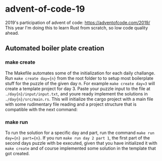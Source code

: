 # advent-of-code-19

2019's participation of advent of code: https://adventofcode.com/2019/  
This year I'm doing this to learn Rust from scratch, so low code quality ahead. 


## Automated boiler plate creation

### make create
The Makefile automates some of the initialization for each daily challange. Run `make create day={n}` from the root folder to to setup most boilerplate stuff for the puzzle of the given day n. For example `make create day=3` will create a template project for day 3. Paste your puzzle input to the file at `./day{n}/input/input.txt`, and youre ready implement the solutions in `./day{n}/src/main.rs`. This will initialize the cargo project with a main file with some rudimentary file reading and a project structure that is compatible with the next command:

### make run 
To run the solution for a specific day and part, run the command `make run day={n} part={n}`. If you run `make run day 2 part 1`, the first part of the second days puzzle with be executed, given that you have initialized it with `make create` and of course implemented some solution in the template that got created. 
